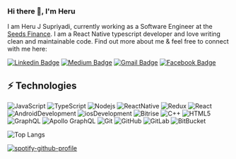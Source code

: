 ### Hi there 👋, I'm Heru

I am Heru J Supriyadi, currently working as a Software Engineer at the [Seeds Finance](https://seeds.finance/). I am a React Native typescript developer and love writing clean and maintainable code. Find out more about me & feel free to connect with me here:

[![Linkedin Badge](https://img.shields.io/badge/-Heru%20J-blue?style=flat-square&logo=Linkedin&logoColor=white&link=https://www.linkedin.com/in/heru-js/)](https://www.linkedin.com/in/heru-js/)
[![Medium Badge](https://img.shields.io/badge/Heru%20JS-12100E?style=flat-square&logo=medium&logoColor=white&link=https://heruujs.medium.com/)](https://heruujs.medium.com/)
[![Gmail Badge](https://img.shields.io/badge/-heruu.js@protonmail.com-c14438?style=flat-square&logo=Gmail&logoColor=white&link=mailto:heruu.js@protonmail.com)](mailto:heruu.js@protonmail.com)
[![Facebook Badge](https://img.shields.io/badge/Heru%20Julyanto%20Eka-1877F2?style=flat-square&logo=facebook&logoColor=white&link=https://www.facebook.com/heru.julyanto.es/)](https://www.facebook.com/heru.julyanto.es/)


## ⚡ Technologies

![JavaScript](https://img.shields.io/badge/-JavaScript-black?style=flat-square&logo=javascript)
![TypeScript](https://img.shields.io/badge/-TypeScript-007ACC?style=flat-square&logo=typescript)
![Nodejs](https://img.shields.io/badge/-Nodejs-black?style=flat-square&logo=Node.js)
![ReactNative](https://img.shields.io/badge/-React%20Native-black?style=flat-square&logo=react)
![Redux](https://img.shields.io/badge/-Redux-764ABC?style=flat-square&logo=redux)
![React](https://img.shields.io/badge/-React%20JS-black?style=flat-square&logo=react)
![AndroidDevelopment](https://img.shields.io/badge/-Development-white?style=flat-square&logo=android)
![iosDevelopment](https://img.shields.io/badge/-Development-black?style=flat-square&logo=ios)
![Bitrise](https://img.shields.io/badge/-Bitrise-683D87?style=flat-square&logo=bitrise)
![C++](https://img.shields.io/badge/-C++-00599C?style=flat-square&logo=c)
![HTML5](https://img.shields.io/badge/-HTML5-E34F26?style=flat-square&logo=html5&logoColor=white)
![GraphQL](https://img.shields.io/badge/-GraphQL-E10098?style=flat-square&logo=graphql)
![Apollo GraphQL](https://img.shields.io/badge/-Apollo%20GraphQL-311C87?style=flat-square&logo=apollo-graphql)
![Git](https://img.shields.io/badge/-Git-black?style=flat-square&logo=git)
![GitHub](https://img.shields.io/badge/-GitHub-181717?style=flat-square&logo=github)
![GitLab](https://img.shields.io/badge/-GitLab-FCA121?style=flat-square&logo=gitlab)
![BitBucket](https://img.shields.io/badge/-BitBucket-darkblue?style=flat-square&logo=bitbucket)


![Top Langs](https://github-readme-stats.vercel.app/api/top-langs/?username=herujest&hide=TeX&layout=compact)

[![spotify-github-profile](https://spotify-github-profile.vercel.app/api/view?uid=314gfrzbg44g2sy7jpjmmrzpe6q4&cover_image=true&theme=default&show_offline=false&background_color=121212&interchange=false&bar_color=53b14f&bar_color_cover=false)](https://github.com/kittinan/spotify-github-profile)
